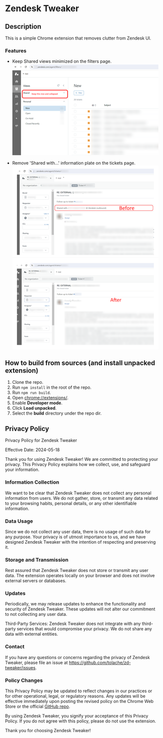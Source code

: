 # Zendesk Tweaker

## Description

This is a simple Chrome extension that removes clutter from Zendesk UI.

### Features

- Keep Shared views minimized on the filters page.    
![screenshot](screenshots/1-shared-views.png?raw=true)

- Remove 'Shared with...' information plate on the tickets page.  
![screenshot](screenshots/2-ticket-info-plates-before.png?raw=true)  
![screenshot](screenshots/3-ticket-info-plates-after.png?raw=true)

## How to build from sources (and install unpacked extension)

1. Clone the repo.
2. Run `npm install` in the root of the repo.
3. Run `npm run build`.
4. Open [chrome://extensions/](chrome://extensions/).
5. Enable **Developer mode**.
6. Click **Load unpacked**.
7. Select the **build** directory under the repo dir.

## Privacy Policy

Privacy Policy for Zendesk Tweaker

Effective Date: 2024-05-18

Thank you for using Zendesk Tweaker! We are committed to protecting your privacy. This Privacy Policy explains how we collect, use, and safeguard your information.

### Information Collection
We want to be clear that Zendesk Tweaker does not collect any personal information from users. We do not gather, store, or transmit any data related to your browsing habits, personal details, or any other identifiable information.

### Data Usage
Since we do not collect any user data, there is no usage of such data for any purpose. Your privacy is of utmost importance to us, and we have designed Zendesk Tweaker with the intention of respecting and preserving it.

### Storage and Transmission
Rest assured that Zendesk Tweaker does not store or transmit any user data. The extension operates locally on your browser and does not involve external servers or databases.

### Updates
Periodically, we may release updates to enhance the functionality and security of Zendesk Tweaker. These updates will not alter our commitment to not collecting any user data.

Third-Party Services:
Zendesk Tweaker does not integrate with any third-party services that would compromise your privacy. We do not share any data with external entities.

### Contact
If you have any questions or concerns regarding the privacy of Zendesk Tweaker, please file an issue at https://github.com/tolache/zd-tweaker/issues.

### Policy Changes
This Privacy Policy may be updated to reflect changes in our practices or for other operational, legal, or regulatory reasons. Any updates will be effective immediately upon posting the revised policy on the Chrome Web Store or the official [GitHub repo](https://github.com/tolache/zd-tweaker).

By using Zendesk Tweaker, you signify your acceptance of this Privacy Policy. If you do not agree with this policy, please do not use the extension.

Thank you for choosing Zendesk Tweaker!
